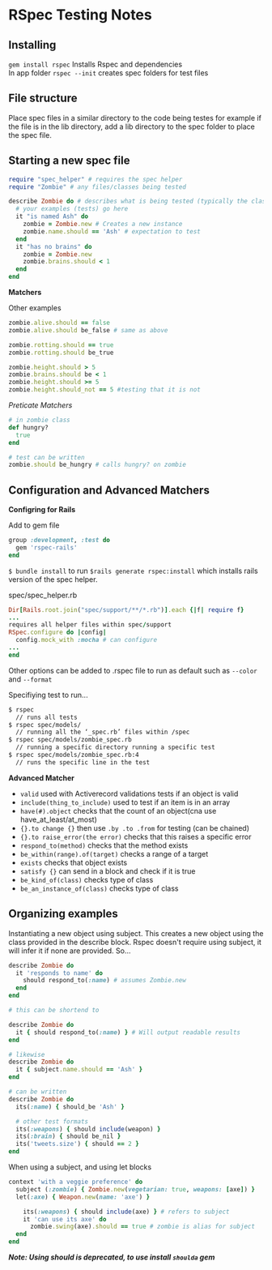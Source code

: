 # RSpec Testing Notes

## Installing
`gem install rspec` Installs Rspec and dependencies  
In app folder `rspec --init` creates spec folders for test files  

## File structure
Place spec files in a similar directory to the code being testes for example if the file is in the lib directory, add a lib directory to the spec folder to place the spec file.

## Starting a new spec file
```ruby
require "spec_helper" # requires the spec helper
require "Zombie" # any files/classes being tested

describe Zombie do # describes what is being tested (typically the class)
  # your examples (tests) go here
  it "is named Ash" do
    zombie = Zombie.new # Creates a new instance
    zombie.name.should == 'Ash' # expectation to test
  end
  it "has no brains" do
    zombie = Zombie.new
    zombie.brains.should < 1
  end
end
```

**Matchers**

Other examples
```ruby
zombie.alive.should == false
zombie.alive.should be_false # same as above

zombie.rotting.should == true
zombie.rotting.should be_true

zombie.height.should > 5
zombie.brains.should be < 1
zombie.height.should >= 5
zombie.height.should_not == 5 #testing that it is not
```

*Preticate Matchers*
```ruby
# in zombie class
def hungry?
  true
end

# test can be written
zombie.should be_hungry # calls hungry? on zombie
```

## Configuration and Advanced Matchers

**Configring for Rails**

Add to gem file
```ruby
group :development, :test do
  gem 'rspec-rails'
end
```
`$ bundle install` to run `$rails generate rspec:install` which installs rails version of the spec helper.

spec/spec_helper.rb
```ruby  
Dir[Rails.root.join("spec/support/**/*.rb")].each {|f| require f}
...
requires all helper files within spec/support
RSpec.configure do |config|
  config.mock_with :mocha # can configure
...
end
```
Other options can be added to .rspec file to run as default such as `--color` and `--format`

Specifiying test to run...
```bash
$ rspec
  // runs all tests
$ rspec spec/models/
  // running all the ‘_spec.rb’ files within /spec
$ rspec spec/models/zombie_spec.rb
  // running a specific directory running a specific test
$ rspec spec/models/zombie_spec.rb:4
  // runs the specific line in the test
```

**Advanced Matcher**

* `valid` used with Activerecord validations tests if an object is valid  
* `include(thing_to_include)` used to test if an item is in an array  
* `have(#).object` checks that the count of an object(cna use have_at_least/at_most)  
* `{}.to change {}` then use `.by .to .from` for testing (can be chained)  
* `{}.to raise_error(the error)` checks that this raises a specific error  
* `respond_to(method)` checks that the method exists
* `be_within(range).of(target)` checks a range of a target   
* `exists` checks that object exists
* `satisfy {}` can send in a block and check if it is true
* `be_kind_of(class)` checks type of class
* `be_an_instance_of(class)` checks type of class


## Organizing examples

Instantiating a new object using subject.  This creates a new object using the class provided in the describe block. Rspec doesn't require using subject, it will infer it if none are provided. So...

```ruby
describe Zombie do
  it 'responds to name' do
    should respond_to(:name) # assumes Zombie.new
  end
end

# this can be shortend to

describe Zombie do
  it { should respond_to(:name) } # Will output readable results
end

# likewise
describe Zombie do
  it { subject.name.should == 'Ash' }
end

# can be written
describe Zombie do
  its(:name) { should_be 'Ash' }

  # other test formats
  its(:weapons) { should include(weapon) }
  its(:brain) { should be_nil }
  its('tweets.size') { should == 2 }
end
```

When using a subject, and using let blocks
```ruby
context 'with a veggie preference' do
  subject (:zombie) { Zombie.new(vegetarian: true, weapons: [axe]) }
  let(:axe) { Weapon.new(name: 'axe') }

    its(:weapons) { should include(axe) } # refers to subject
    it 'can use its axe' do
      zombie.swing(axe).should == true # zombie is alias for subject
  end
end
```








***Note: Using should is deprecated, to use install `shoulda` gem***
